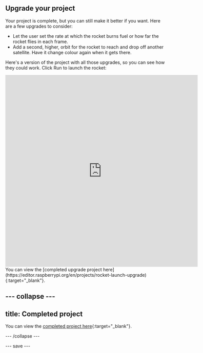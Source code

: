 ## Upgrade your project
Your project is complete, but you can still make it better if you want. Here are a few upgrades to consider:

 + Let the user set the rate at which the rocket burns fuel or how far the rocket flies in each frame.
 + Add a second, higher, orbit for the rocket to reach and drop off another satellite. Have it change colour again when it gets there.

Here's a version of the project with all those upgrades, so you can see how they could work. Click Run to launch the rocket:

<iframe src="https://editor.raspberrypi.org/en/embed/viewer/rocket-launch-upgrade" width="600" height="600" frameborder="0" marginwidth="0" marginheight="0" allowfullscreen>
</iframe> You can view the [completed upgrade project here](https://editor.raspberrypi.org/en/projects/rocket-launch-upgrade){:target="_blank"}.

--- collapse ---
---
title: Completed project
---

You can view the [completed project here](https://editor.raspberrypi.org/en/projects/rocket-launch-example){:target="_blank"}.

--- /collapse ---

--- save ---
